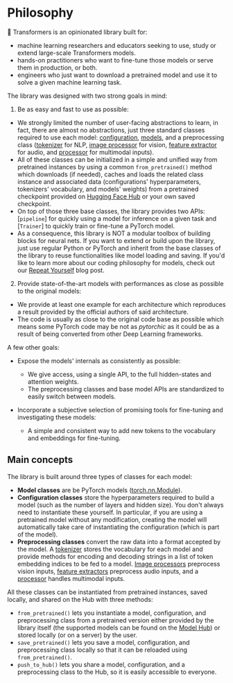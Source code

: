 <!--Copyright 2020 The HuggingFace Team. All rights reserved.

Licensed under the Apache License, Version 2.0 (the "License"); you may not use this file except in compliance with
the License. You may obtain a copy of the License at

http://www.apache.org/licenses/LICENSE-2.0

Unless required by applicable law or agreed to in writing, software distributed under the License is distributed on
an "AS IS" BASIS, WITHOUT WARRANTIES OR CONDITIONS OF ANY KIND, either express or implied. See the License for the
specific language governing permissions and limitations under the License.

⚠️ Note that this file is in Markdown but contain specific syntax for our doc-builder (similar to MDX) that may not be
rendered properly in your Markdown viewer.

-->

# Philosophy

🤗 Transformers is an opinionated library built for:

- machine learning researchers and educators seeking to use, study or extend large-scale Transformers models.
- hands-on practitioners who want to fine-tune those models or serve them in production, or both.
- engineers who just want to download a pretrained model and use it to solve a given machine learning task.

The library was designed with two strong goals in mind:

1. Be as easy and fast to use as possible:

- We strongly limited the number of user-facing abstractions to learn, in fact, there are almost no abstractions,
    just three standard classes required to use each model: [configuration](main_classes/configuration),
    [models](main_classes/model), and a preprocessing class ([tokenizer](main_classes/tokenizer) for NLP, [image processor](main_classes/image_processor) for vision, [feature extractor](main_classes/feature_extractor) for audio, and [processor](main_classes/processors) for multimodal inputs).
- All of these classes can be initialized in a simple and unified way from pretrained instances by using a common
    `from_pretrained()` method which downloads (if needed), caches and
    loads the related class instance and associated data (configurations' hyperparameters, tokenizers' vocabulary,
    and models' weights) from a pretrained checkpoint provided on [Hugging Face Hub](https://huggingface.co/models) or your own saved checkpoint.
- On top of those three base classes, the library provides two APIs: [`pipeline`] for quickly
    using a model for inference on a given task and [`Trainer`] to quickly train or fine-tune a PyTorch model.
- As a consequence, this library is NOT a modular toolbox of building blocks for neural nets. If you want to
    extend or build upon the library, just use regular Python or PyTorch and inherit from the base
    classes of the library to reuse functionalities like model loading and saving. If you'd like to learn more about our coding philosophy for models, check out our [Repeat Yourself](https://huggingface.co/blog/transformers-design-philosophy) blog post.

2. Provide state-of-the-art models with performances as close as possible to the original models:

- We provide at least one example for each architecture which reproduces a result provided by the official authors
    of said architecture.
- The code is usually as close to the original code base as possible which means some PyTorch code may be not as
    *pytorchic* as it could be as a result of being converted from other Deep Learning frameworks.

A few other goals:

- Expose the models' internals as consistently as possible:

  - We give access, using a single API, to the full hidden-states and attention weights.
  - The preprocessing classes and base model APIs are standardized to easily switch between models.

- Incorporate a subjective selection of promising tools for fine-tuning and investigating these models:

  - A simple and consistent way to add new tokens to the vocabulary and embeddings for fine-tuning.

## Main concepts

The library is built around three types of classes for each model:

- **Model classes** are be PyTorch models ([torch.nn.Module](https://pytorch.org/docs/stable/nn.html#torch.nn.Module)).
- **Configuration classes** store the hyperparameters required to build a model (such as the number of layers and hidden size). You don't always need to instantiate these yourself. In particular, if you are using a pretrained model without any modification, creating the model will automatically take care of instantiating the configuration (which is part of the model).
- **Preprocessing classes** convert the raw data into a format accepted by the model. A [tokenizer](main_classes/tokenizer) stores the vocabulary for each model and provide methods for encoding and decoding strings in a list of token embedding indices to be fed to a model. [Image processors](main_classes/image_processor) preprocess vision inputs, [feature extractors](main_classes/feature_extractor) preprocess audio inputs, and a [processor](main_classes/processors) handles multimodal inputs.

All these classes can be instantiated from pretrained instances, saved locally, and shared on the Hub with three methods:

- `from_pretrained()` lets you instantiate a model, configuration, and preprocessing class from a pretrained version either
  provided by the library itself (the supported models can be found on the [Model Hub](https://huggingface.co/models)) or
  stored locally (or on a server) by the user.
- `save_pretrained()` lets you save a model, configuration, and preprocessing class locally so that it can be reloaded using
  `from_pretrained()`.
- `push_to_hub()` lets you share a model, configuration, and a preprocessing class to the Hub, so it is easily accessible to everyone.
